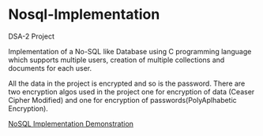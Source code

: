 # Nosql-Implementation
DSA-2 Project

Implementation of a No-SQL like Database using C programming language which supports multiple users, creation of multiple collections and documents for each user.

All the data in the project is encrypted and so is the password. 
There are two encryption algos used in the project one for encryption of data (Ceaser Cipher Modified) and one for encryption of passwords(PolyAplhabetic Encryption).


[NoSQL Implementation Demonstration ](https://github.com/PratyayDhond/Nosql-Implementation/assets/80563848/e44d2304-6300-4eed-91f2-b6b066a9dec5)
